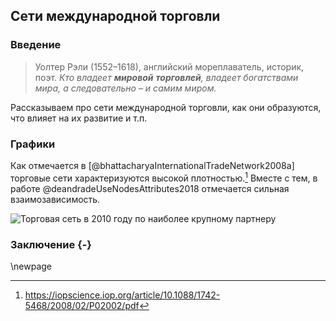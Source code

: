 ## Сети международной торговли

### Введение
> Уолтер Рэли (1552–1618), английский мореплаватель, историк, поэт. *Кто владеет **мировой** **торговлей**, владеет богатствами мира, а следовательно – и самим миром.*

Рассказываем про сети международной торговли, как они образуются, что влияет на их развитие и т.п.

### Графики
Как отмечается в [@bhattacharyaInternationalTradeNetwork2008a] торговые сети характеризуются высокой плотностью.[^1]
Вместе с тем, в работе @deandradeUseNodesAttributes2018 отмечается сильная взаимозависимость.

![Торговая сеть в 2010 году по наиболее крупному партнеру](Trade-network-2010.png)

### Заключение {-}
\newpage

[^1]: <https://iopscience.iop.org/article/10.1088/1742-5468/2008/02/P02002/pdf>